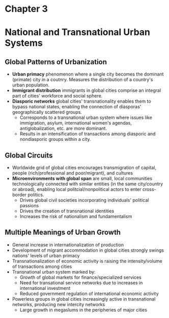 Chapter 3
=========

# National and Transnational Urban Systems

## Global Patterns of Urbanization
- __Urban primacy__ phenomenon where a single city becomes the dominant (primate) city in a coutnry. Measures the distribution of a country's urban population.
- __Immigrant distribution__ immigrants in global cities comprise an integral part of cities' workforce and social sphere.
- __Diasporic networks__ global cities' transnationality enables them to bypass national states, enabling the connection of diasporas' geographically scattered groups.
    - Corresponds to a transnational urban system where issues like immigration, asylum, international women's agendas, antiglobalization, etc. are more dominant.
    - Results in an intensification of transactions among diasporic and nondiasporic groups within a city.

## Global Circuits
- Worldwide grid of global cities encourages transmigration of capital, people (rich/professional and poor/migrant), and cultures
- __Microenvironments with global span__ are small, local communities technologically connected with similar entities (in the same city/country or abroad), enabling local politcial/nonpolitical actors to enter cross-border politics.
    - Drives global civil societies incorporating individuals' political passions
    - Drives the creation of transnational identities
    - Increases the risk of nationalism and fundamentalism

## Multiple Meanings of Urban Growth
- General increase in internationalization of production
- Development of migrant accommodation in global cities strongly swings nations' levels of urban primacy
- Transnationalization of economic activity is raising the intensity/volume of transactions among cities
- Transnational urban system marked by:
    - Growth of global markets for finance/specialized services
    - Need for transational service networks due to increases in international investment
    - Reduced government regulation of international economic activity
- Powerless groups in global cities increasingly active in transnational networks, producing new intercity networks
    - Large growth in megaslums in the peripheries of major cities
